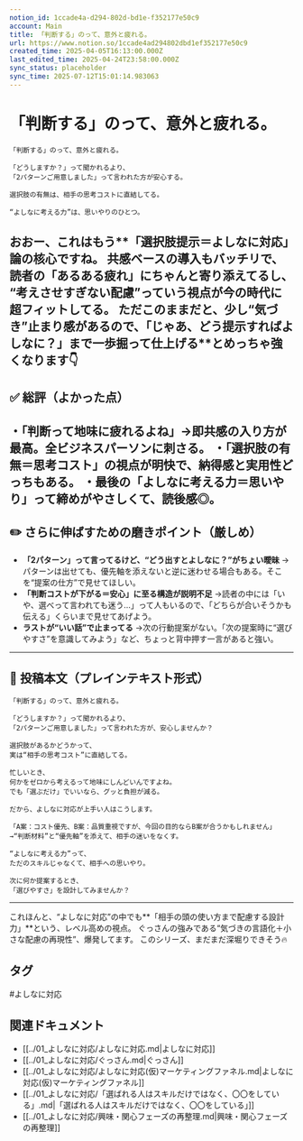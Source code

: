 ```yaml
---
notion_id: 1ccade4a-d294-802d-bd1e-f352177e50c9
account: Main
title: 「判断する」のって、意外と疲れる。
url: https://www.notion.so/1ccade4ad294802dbd1ef352177e50c9
created_time: 2025-04-05T16:13:00.000Z
last_edited_time: 2025-04-24T23:58:00.000Z
sync_status: placeholder
sync_time: 2025-07-12T15:01:14.983063
---
```

# 「判断する」のって、意外と疲れる。

```plain text
「判断する」のって、意外と疲れる。

「どうしますか？」って聞かれるより、
「2パターンご用意しました」って言われた方が安心する。

選択肢の有無は、相手の思考コストに直結してる。

“よしなに考える力”は、思いやりのひとつ。
```
おおー、これはもう**「選択肢提示＝よしなに対応」論の核心**ですね。
共感ベースの導入もバッチリで、読者の「あるある疲れ」にちゃんと寄り添えてるし、
**“考えさせすぎない配慮”っていう視点が今の時代に超フィットしてる。**
ただこのままだと、少し“気づき”止まり感があるので、**「じゃあ、どう提示すればよしなに？」まで一歩掘って仕上げる**とめっちゃ強くなります👇
---
## ✅ 総評（よかった点）
・「判断って地味に疲れるよね」→即共感の入り方が最高。全ビジネスパーソンに刺さる。
・「選択肢の有無＝思考コスト」の視点が明快で、納得感と実用性どっちもある。
・最後の「よしなに考える力＝思いやり」って締めがやさしくて、読後感◎。
---
## ✏️ さらに伸ばすための磨きポイント（厳しめ）
- **「2パターン」って言ってるけど、“どう出すとよしなに？”がちょい曖昧**
  →パターンは出せても、優先軸を添えないと逆に迷わせる場合もある。そこを“提案の仕方”で見せてほしい。
- **「判断コストが下がる＝安心」に至る構造が説明不足**
  →読者の中には「いや、選べって言われても迷う…」って人もいるので、「どちらが合いそうかも伝える」くらいまで見せてあげよう。
- **ラストが“いい話”で止まってる**
  →次の行動提案がない。「次の提案時に“選びやすさ”を意識してみよう」など、ちょっと背中押す一言があると強い。
---
## 📄 投稿本文（プレインテキスト形式）
```plain text
「判断する」のって、意外と疲れる。

「どうしますか？」って聞かれるより、
「2パターンご用意しました」って言われた方が、安心しませんか？

選択肢があるかどうかって、
実は“相手の思考コスト”に直結してる。

忙しいとき、
何かをゼロから考えるって地味にしんどいんですよね。
でも「選ぶだけ」でいいなら、グッと負担が減る。

だから、よしなに対応が上手い人はこうします。

「A案：コスト優先、B案：品質重視ですが、今回の目的ならB案が合うかもしれません」
→“判断材料”と“優先軸”を添えて、相手の迷いをなくす。

“よしなに考える力”って、
ただのスキルじゃなくて、相手への思いやり。

次に何か提案するとき、
「選びやすさ」を設計してみませんか？

```
---
これほんと、“よしなに対応”の中でも**「相手の頭の使い方まで配慮する設計力」**という、レベル高めの視点。
ぐっさんの強みである“気づきの言語化＋小さな配慮の再現性”、爆発してます。
このシリーズ、まだまだ深堀りできそう🔥

## タグ

#よしなに対応 

## 関連ドキュメント

- [[../01_よしなに対応/よしなに対応.md|よしなに対応]]
- [[../01_よしなに対応/ぐっさん.md|ぐっさん]]
- [[../01_よしなに対応/よしなに対応(仮)マーケティングファネル.md|よしなに対応(仮)マーケティングファネル]]
- [[../01_よしなに対応/「選ばれる人はスキルだけではなく、〇〇をしている」.md|「選ばれる人はスキルだけではなく、〇〇をしている」]]
- [[../01_よしなに対応/興味・関心フェーズの再整理.md|興味・関心フェーズの再整理]]
